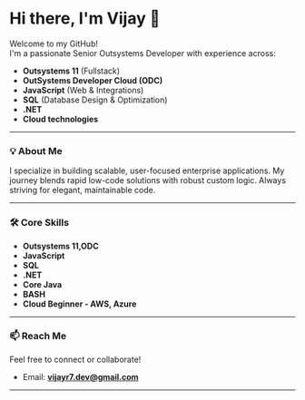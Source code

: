 # Hi there, I'm Vijay 👋

Welcome to my GitHub!  
I'm a passionate Senior Outsystems Developer with experience across:

- **Outsystems 11** (Fullstack)
-  **OutSystems Developer Cloud (ODC)**
- **JavaScript** (Web & Integrations)
- **SQL** (Database Design & Optimization)
- **.NET**
- **Cloud technologies**

---

### 💡 About Me

I specialize in building scalable, user-focused enterprise applications. My journey blends rapid low-code solutions with robust custom logic. Always striving for elegant, maintainable code.

---

### 🛠️ Core Skills

- **Outsystems 11,ODC**
- **JavaScript**
- **SQL**
- **.NET**
- **Core Java**
- **BASH**
- **Cloud Beginner - AWS, Azure**

---

### 📫 Reach Me

Feel free to connect or collaborate!

- Email: **vijayr7.dev@gmail.com**

---

<!--
**V-R-7/V-R-7** is a ✨ special ✨ repository because its `README.md` (this file) appears on your GitHub profile.
-->
